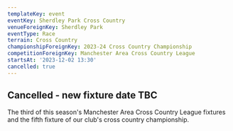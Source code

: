 ```yaml
---
templateKey: event
eventKey: Sherdley Park Cross Country
venueForeignKey: Sherdley Park
eventType: Race
terrain: Cross Country
championshipForeignKey: 2023-24 Cross Country Championship
competitionForeignKey: Manchester Area Cross Country League
startsAt: '2023-12-02 13:30'
cancelled: true
---
```

## Cancelled - new fixture date TBC

The third of this season's Manchester Area Cross Country League fixtures and
the fifth fixture of our club's cross country championship.
